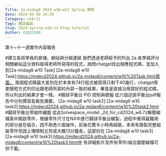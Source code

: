 ```yaml
---
Title: 2a-midag8 2024 w10~w11 Spring 課程
Date: 2024-05-09 20:39
Category: w10~11
Tags: 網誌編寫 
Slug: 2024-Spring-w10~11-blog-tutorial
Author: 41023108
---
```


第十~十一週實作內容報告

<!-- PELICAN_END_SUMMARY -->
#建立各班學員的倉儲、網站與分組連結
我們透過老師給予的列出 2a 各學員評分相關網站這分資料取得老師所寫得的程式，詢問chatgpt找出相應程式碼，並加入到[2a-midag8 w10 Task]
[2a-midag8 w10 Task]:https://mdecd2024.github.io/2a-midag8/content/w10%20Task.html頁面。
兩個程式碼最大差別在於本來有74行程式被寫得只剩下40幾行，chatgpt用更簡短方式列印出跟老師所寫的內容一致的結果，畢竟是直接沿用寫好的程式碼，所以列出的結果才會一樣。
#鋼球平衡台 PID 控制與模擬
從六個述說平衡台pdf報告中分別撰寫各報告摘要。
[2a-midag8 w10 task2]
[2a-midag8 w10 task2]:https://mdecd2024.github.io/2a-midag8/content/w10%20task2.html
#鋼球平衡台零組件繪圖
從此Solvespace_model _2d_for_cd2024_w6.7z解壓縮檔案中開啟零件，根據零件尺寸在NX中進行鋼球平衡台繪製，過程中覺得最難用的部分是在組合，因不熟悉介面操作，前後花費半小時再組裝，本來有錄製完整組裝零件但因上傳限制又剪成大概13分鐘長，這部份在
[2a-midag8 w10 task3]
[2a-midag8 w10 task3]:https://mdecd2024.github.io/2a-midag8/content/w10%20task3.html中 有詳細影片及所有零件/組合圖壓縮檔可供下載。